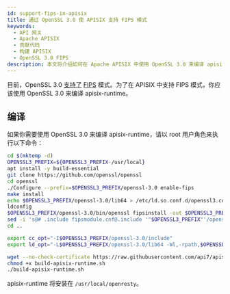 ```yaml
---
id: support-fips-in-apisix
title: 通过 OpenSSL 3.0 使 APISIX 支持 FIPS 模式
keywords:
  - API 网关
  - Apache APISIX
  - 贡献代码
  - 构建 APISIX
  - OpenSSL 3.0 FIPS
description: 本文将介绍如何在 Apache APISIX 中使用 OpenSSL 3.0 来编译 apisix-runtime，即可启用 FIPS 模式。
---
```


<!--
#
# Licensed to the Apache Software Foundation (ASF) under one or more
# contributor license agreements.  See the NOTICE file distributed with
# this work for additional information regarding copyright ownership.
# The ASF licenses this file to You under the Apache License, Version 2.0
# (the "License"); you may not use this file except in compliance with
# the License.  You may obtain a copy of the License at
#
#     http://www.apache.org/licenses/LICENSE-2.0
#
# Unless required by applicable law or agreed to in writing, software
# distributed under the License is distributed on an "AS IS" BASIS,
# WITHOUT WARRANTIES OR CONDITIONS OF ANY KIND, either express or implied.
# See the License for the specific language governing permissions and
# limitations under the License.
#
-->

目前，OpenSSL 3.0 [支持了](https://www.openssl.org/blog/blog/2022/08/24/FIPS-validation-certificate-issued/) [FIPS](https://en.wikipedia.org/wiki/FIPS_140-2) 模式。为了在 APISIX 中支持 FIPS 模式，你应该使用 OpenSSL 3.0 来编译 apisix-runtime。

## 编译

如果你需要使用 OpenSSL 3.0 来编译 apisix-runtime，请以 root 用户角色来执行以下命令：

```bash
cd $(mktemp -d)
OPENSSL3_PREFIX=${OPENSSL3_PREFIX-/usr/local}
apt install -y build-essential
git clone https://github.com/openssl/openssl
cd openssl
./Configure --prefix=$OPENSSL3_PREFIX/openssl-3.0 enable-fips
make install
echo $OPENSSL3_PREFIX/openssl-3.0/lib64 > /etc/ld.so.conf.d/openssl3.conf
ldconfig
$OPENSSL3_PREFIX/openssl-3.0/bin/openssl fipsinstall -out $OPENSSL3_PREFIX/openssl-3.0/ssl/fipsmodule.cnf -module $OPENSSL3_PREFIX/openssl-3.0/lib64/ossl-modules/fips.so
sed -i 's@# .include fipsmodule.cnf@.include '"$OPENSSL3_PREFIX"'/openssl-3.0/ssl/fipsmodule.cnf@g; s/# \(fips = fips_sect\)/\1\nbase = base_sect\n\n[base_sect]\nactivate=1\n/g' $OPENSSL3_PREFIX/openssl-3.0/ssl/openssl.cnf
cd ..

export cc_opt="-I$OPENSSL3_PREFIX/openssl-3.0/include"
export ld_opt="-L$OPENSSL3_PREFIX/openssl-3.0/lib64 -Wl,-rpath,$OPENSSL3_PREFIX/openssl-3.0/lib64"

wget --no-check-certificate https://raw.githubusercontent.com/api7/apisix-build-tools/master/build-apisix-runtime.sh
chmod +x build-apisix-runtime.sh
./build-apisix-runtime.sh
```

apisix-runtime 将安装在 `/usr/local/openresty`。
